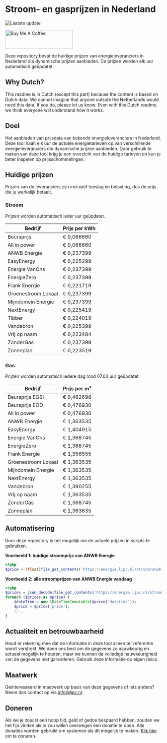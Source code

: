 # Stroom- en gasprijzen in Nederland

![Laatste update](https://img.shields.io/badge/laatste%20update-2025--01--24%2005%3A00%20CET-brightgreen)

<a href="https://www.buymeacoffee.com/Lars-" target="_blank"><img src="https://cdn.buymeacoffee.com/buttons/v2/default-orange.png" alt="Buy Me A Coffee" height="60" style="height: 60px !important;width: 217px !important;" ></a>

Deze repository bevat de huidige prijzen van energieleveranciers in Nederland die dynamische prijzen aanbieden. De prijzen worden elk uur automatisch geüpdatet.

## Why Dutch?

This readme is in Dutch (except this part) because the content is based on Dutch data. We cannot imagine that anyone outside the Netherlands would need this data. If you do, please let us know. Even with this Dutch readme, we think
everyone will understand how it works.

## Doel

Het aanbieden van prijsdata van bekende energieleveranciers in Nederland. Deze tool haalt elk uur de actuele energietarieven op van verschillende energieleveranciers die dynamische prijzen aanbieden. Door gebruik te maken van deze tool
krijg je een overzicht van de huidige tarieven en kun je beter inspelen op prijsschommelingen.

## Huidige prijzen

Prijzen van de leveranciers zijn inclusief toeslag en belasting, dus de prijs die je werkelijk betaalt.

### Stroom

Prijzen worden automatisch ieder uur geüpdatet.

 Bedrijf | Prijs per kWh 
---------|---------------
Beursprijs | € 0,066660
All in power | € 0,066660
ANWB Energie | € 0,237399
EasyEnergy | € 0,225299
Energie VanOns | € 0,237399
EnergieZero | € 0,237399
Frank Energie | € 0,221719
Groenestroom Lokaal | € 0,237399
Mijndomein Energie | € 0,237399
NextEnergy | € 0,225419
Tibber | € 0,224019
Vandebron | € 0,225399
Vrij op naam | € 0,223484
ZonderGas | € 0,237399
Zonneplan | € 0,223519


### Gas

Prijzen worden automatisch iedere dag rond 07.00 uur geüpdatet.

 Bedrijf | Prijs per m³ 
---------|--------------
Beursprijs EGSI | € 0,482698
Beursprijs EOD | € 0,476930
All in power | € 0,476930
ANWB Energie | € 1,363535
EasyEnergy | € 1,404915
Energie VanOns | € 1,368745
EnergieZero | € 1,368745
Frank Energie | € 1,356555
Groenestroom Lokaal | € 1,363535
Mijndomein Energie | € 1,363535
NextEnergy | € 1,363535
Vandebron | € 1,390255
Vrij op naam | € 1,363535
ZonderGas | € 1,368745
Zonneplan | € 1,363635


## Automatisering

Door deze repository is het mogelijk om de actuele prijzen in scripts te gebruiken.

**Voorbeeld 1: huidige stroomprijs van ANWB Energie**

```php
<?php
$price = (float)file_get_contents('https://energie.ljpc.nl/stroom/anwb-energie-nu.txt');

```

**Voorbeeld 2: alle stroomprijzen van ANWB Energie vandaag**

```php
<?php
$prices = json_decode(file_get_contents('https://energie.ljpc.nl/stroom/all-in-power-vandaag.json'),true);
foreach ($prices as $price) {
    $dateTime = new \DateTimeImmutable($price['datetime']);
    $price = $price['price'];
    // ...
}
```

## Actualiteit en betrouwbaarheid

Houd er rekening mee dat de informatie in deze tool alleen ter referentie wordt verstrekt. We doen ons best om de gegevens zo nauwkeurig en actueel mogelijk te houden, maar we kunnen de volledige nauwkeurigheid van de gegevens niet
garanderen. Gebruik deze informatie op eigen risico.

## Maatwerk

Geïnteresseerd in maatwerk op basis van deze gegevens of iets anders? Neem dan contact op
via [info@ljpc.nl](mailto:info@ljpc.nl?subject=Energie%20prijzen).

## Doneren

Als we je zojuist een hoop tijd, geld of gedoe bespaard hebben, zouden we het fijn vinden als je zou willen overwegen een
donatie te doen. Alle donaties worden gebruikt om systemen als dit mogelijk te
maken. [Klik hier](https://www.buymeacoffee.com/Lars-) om te doneren.

